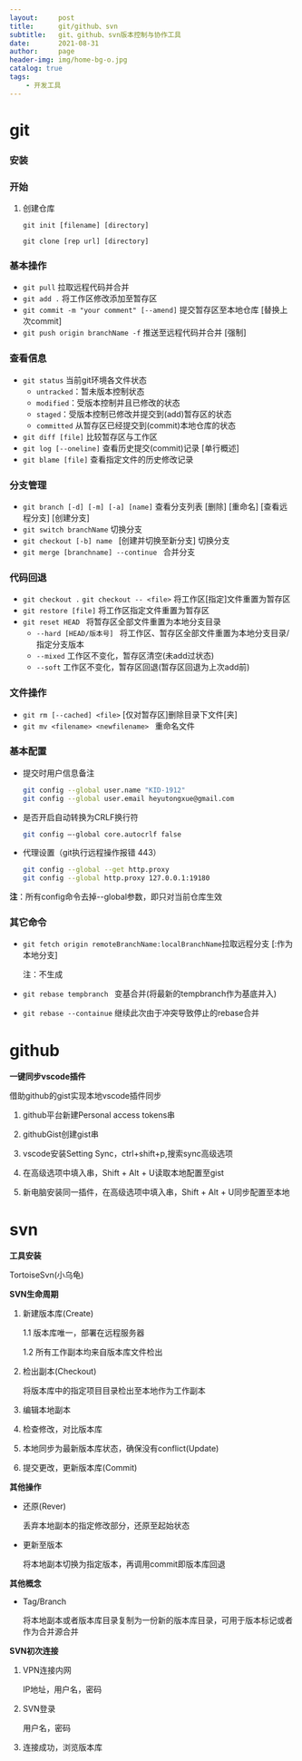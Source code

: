 ```yaml
---
layout:     post
title:      git/github、svn
subtitle:   git、github、svn版本控制与协作工具
date:       2021-08-31
author:     page
header-img: img/home-bg-o.jpg
catalog: true
tags:
    - 开发工具
---
```

# git

### **安装**

### **开始**

1. 创建仓库

   ```shell
   git init [filename] [directory]
   ```

   ```shell
   git clone [rep url] [directory]
   ```

### **基本操作**

- ```git pull``` 拉取远程代码并合并
- ```git add .``` 将工作区修改添加至暂存区
- ```git commit -m "your comment" [--amend]``` 提交暂存区至本地仓库 [替换上次commit]
- ```git push origin branchName -f``` 推送至远程代码并合并 [强制]

### **查看信息**

- ```git status``` 当前git环境各文件状态
  - `untracked`：暂未版本控制状态
  - `modified`：受版本控制并且已修改的状态
  - `staged`：受版本控制已修改并提交到(add)暂存区的状态
  - `committed` 从暂存区已经提交到(commit)本地仓库的状态
- ```git diff [file]``` 比较暂存区与工作区
- ```git log [--oneline]``` 查看历史提交(commit)记录 [单行概述]
- ```git blame [file]``` 查看指定文件的历史修改记录

### **分支管理**

- ```git branch [-d] [-m] [-a] [name]``` 查看分支列表 [删除] [重命名] [查看远程分支] [创建分支] 
- `git switch branchName` 切换分支
- ```git checkout [-b] name ``` [创建并切换至新分支] 切换分支 
- ```git merge [branchname] --continue ``` 合并分支

### 代码回退

- ```git checkout .``` ```git checkout -- <file>``` 将工作区[指定]文件重置为暂存区
- `git restore [file]` 将工作区指定文件重置为暂存区
- ```git reset HEAD ``` 将暂存区全部文件重置为本地分支目录
  - ```--hard [HEAD/版本号] ``` 将工作区、暂存区全部文件重置为本地分支目录/指定分支版本
  - ```--mixed``` 工作区不变化，暂存区清空(未add过状态)
  - ```--soft``` 工作区不变化，暂存区回退(暂存区回退为上次add前)

### 文件操作

- ```git rm [--cached] <file>``` [仅对暂存区]删除目录下文件[夹]
- ```git mv <filename> <newfilename> ``` 重命名文件

### **基本配置**

- 提交时用户信息备注

  ```sh
  git config --global user.name "KID-1912"
  git config --global user.email heyutongxue@gmail.com
  ```
  
- 是否开启自动转换为CRLF换行符

  ```sh
  git config –-global core.autocrlf false
  ```

- 代理设置（git执行远程操作报错 443）

  ```sh
  git config --global --get http.proxy
  git config --global http.proxy 127.0.0.1:19180
  ```

**注**：所有config命令去掉--global参数，即只对当前仓库生效

### 其它命令

- ```git fetch origin remoteBranchName:localBranchName```拉取远程分支 [:作为本地分支]

  注：不生成

- ```git rebase tempbranch ``` 变基合并(将最新的tempbranch作为基底并入)

- ```git rebase --containue``` 继续此次由于冲突导致停止的rebase合并

# github

**一键同步vscode插件**

借助github的gist实现本地vscode插件同步

1. github平台新建Personal access tokens串

2. githubGist创建gist串

3. vscode安装Setting Sync，ctrl+shift+p,搜索sync高级选项

4. 在高级选项中填入串，Shift + Alt + U读取本地配置至gist

5. 新电脑安装同一插件，在高级选项中填入串，Shift + Alt + U同步配置至本地



# svn

**工具安装**

TortoiseSvn(小乌龟)

**SVN生命周期**

1. 新建版本库(Create)

   1.1 版本库唯一，部署在远程服务器

   1.2 所有工作副本均来自版本库文件检出

2. 检出副本(Checkout)

   将版本库中的指定项目目录检出至本地作为工作副本

3. 编辑本地副本

4. 检查修改，对比版本库

5. 本地同步为最新版本库状态，确保没有conflict(Update)

6. 提交更改，更新版本库(Commit)

**其他操作**

- 还原(Rever)

  丢弃本地副本的指定修改部分，还原至起始状态

- 更新至版本

  将本地副本切换为指定版本，再调用commit即版本库回退

**其他概念**

- Tag/Branch

  将本地副本或者版本库目录复制为一份新的版本库目录，可用于版本标记或者作为合并源合并

**SVN初次连接**

1. VPN连接内网

   IP地址，用户名，密码

2. SVN登录

   用户名，密码

3. 连接成功，浏览版本库
